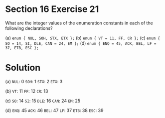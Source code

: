 # Section 16 Exercise 21

What are the integer values of the enumeration constants in each of the following declarations?

(a) `enum { NUL, SOH, STX, ETX };`
(b) `enum { VT = 11, FF, CR };`
(c) `enum { SO = 14, SI, DLE, CAN = 24, EM };`
(d) `enum { ENQ = 45, ACK, BEL, LF = 37, ETB, ESC };`


# Solution

(a) `NUL`: 0
    `SOH`: 1
    `STX`: 2
    `ETX`: 3

(b) `VT`: 11
    `FF`: 12
    `CR`: 13

(c) `SO`: 14
    `SI`: 15
    `DLE`: 16
    `CAN`: 24
    `EM`: 25

(d) `ENQ`: 45
    `ACK`: 46
    `BEL`: 47
    `LF`: 37
    `ETB`: 38
    `ESC`: 39

